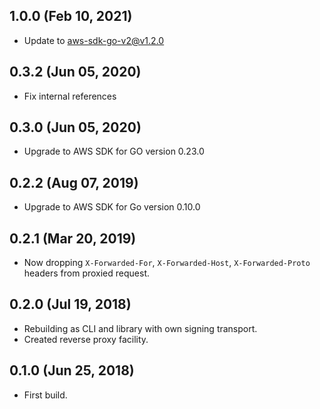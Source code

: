 ## 1.0.0 (Feb 10, 2021)

* Update to aws-sdk-go-v2@v1.2.0

## 0.3.2 (Jun 05, 2020)

* Fix internal references

## 0.3.0 (Jun 05, 2020)

* Upgrade to AWS SDK for GO version 0.23.0

## 0.2.2 (Aug 07, 2019)

  * Upgrade to AWS SDK for Go version 0.10.0

## 0.2.1 (Mar 20, 2019)

  * Now dropping `X-Forwarded-For`, `X-Forwarded-Host`, `X-Forwarded-Proto` headers from proxied request.

## 0.2.0 (Jul 19, 2018)

  * Rebuilding as CLI and library with own signing transport.
  * Created reverse proxy facility.

## 0.1.0 (Jun 25, 2018)

  * First build.

